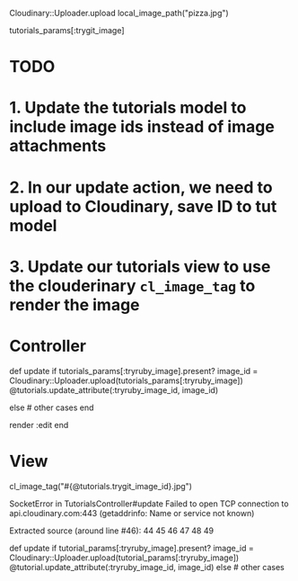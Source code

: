 
Cloudinary::Uploader.upload local_image_path("pizza.jpg")

tutorials_params[:trygit_image]

# TODO
# 1. Update the tutorials model to include image ids instead of image attachments
# 2. In our update action, we need to upload to Cloudinary, save ID to tut model
# 3. Update our tutorials view to use the clouderinary `cl_image_tag` to render the image

# Controller

def update
  if tutorials_params[:tryruby_image].present?
    image_id = Cloudinary::Uploader.upload(tutorials_params[:tryruby_image])
    @tutorials.update_attribute(:tryruby_image_id, image_id)
    
  else
    # other cases
  end
  
  render :edit
end

# View

cl_image_tag("#{@tutorials.trygit_image_id}.jpg")

SocketError in TutorialsController#update
Failed to open TCP connection to api.cloudinary.com:443 (getaddrinfo: Name or service not known)

Extracted source (around line #46):
44
45
46
47
48
49
              
  def update
    if tutorial_params[:tryruby_image].present?
      image_id = Cloudinary::Uploader.upload(tutorial_params[:tryruby_image])
      @tutorial.update_attribute(:tryruby_image_id, image_id)
    else
      # other cases
